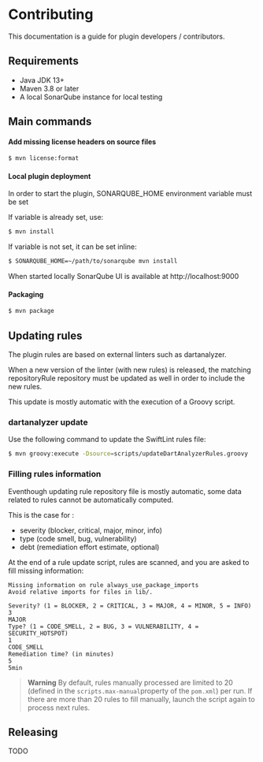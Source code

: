 # Contributing

This documentation is a guide for plugin developers / contributors.

## Requirements

- Java JDK 13+
- Maven 3.8 or later
- A local SonarQube instance for local testing

## Main commands

#### Add missing license headers on source files

```bash
$ mvn license:format
```

#### Local plugin deployment

In order to start the plugin, SONARQUBE_HOME environment variable must be set

If variable is already set, use:
```bash
$ mvn install
```

If variable is not set, it can be set inline:
```bash
$ SONARQUBE_HOME=~/path/to/sonarqube mvn install
```

When started locally SonarQube UI is available at http://localhost:9000

#### Packaging

```bash
$ mvn package
```

## Updating rules

The plugin rules are based on external linters such as dartanalyzer.

When a new version of the linter (with new rules) is released, the matching repositoryRule repository must be updated as well in order to include the new rules.

This update is mostly automatic with the execution of a Groovy script.

### dartanalyzer update

Use the following command to update the SwiftLint rules file:

```bash
$ mvn groovy:execute -Dsource=scripts/updateDartAnalyzerRules.groovy
```

### Filling rules information

Eventhough updating rule repository file is mostly automatic, some data related to rules cannot be automatically computed.

This is the case for :
- severity (blocker, critical, major, minor, info)
- type (code smell, bug, vulnerability)
- debt (remediation effort estimate, optional)

At the end of a rule update script, rules are scanned, and you are asked to fill missing information:

```console
Missing information on rule always_use_package_imports
Avoid relative imports for files in lib/.

Severity? (1 = BLOCKER, 2 = CRITICAL, 3 = MAJOR, 4 = MINOR, 5 = INFO)
3
MAJOR
Type? (1 = CODE_SMELL, 2 = BUG, 3 = VULNERABILITY, 4 = SECURITY_HOTSPOT)
1
CODE_SMELL
Remediation time? (in minutes)
5
5min
```
> **Warning**
> By default, rules manually processed are limited to 20 (defined in the `scripts.max-manual`property of the `pom.xml`) per run.
> If there are more than 20 rules to fill manually, launch the script again to process next rules.

## Releasing

TODO

